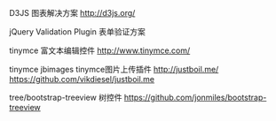 D3JS
	图表解决方案
	http://d3js.org/
	
	
jQuery Validation Plugin
	表单验证方案

tinymce
	富文本编辑控件
	http://www.tinymce.com/


tinymce jbimages
	tinymce图片上传插件
	http://justboil.me/
	https://github.com/vikdiesel/justboil.me

tree/bootstrap-treeview
    树控件
    https://github.com/jonmiles/bootstrap-treeview